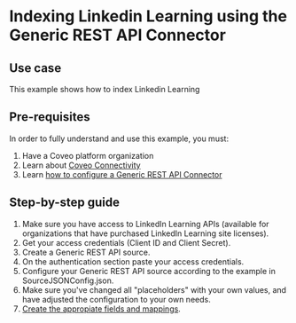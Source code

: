 # Indexing Linkedin Learning using the Generic REST API Connector

## Use case
This example shows how to index Linkedin Learning

## Pre-requisites
In order to fully understand and use this example, you must:
1. Have a Coveo platform organization
2. Learn about [Coveo Connectivity](https://docs.coveo.com/en/1702/cloud-v2-administrators/add-or-edit-a-source-using-one-of-the-available-connectors)
3. Learn [how to configure a Generic REST API Connector](https://docs.coveo.com/en/1896/cloud-v2-administrators/add-or-edit-a-generic-rest-api-source)

## Step-by-step guide
1. Make sure you have access to LinkedIn Learning APIs (available for organizations that have purchased LinkedIn Learning site licenses).
2. Get your access credentials (Client ID and Client Secret).
3. Create a Generic REST API source.
4. On the authentication section paste your access credentials.
5. Configure your Generic REST API source according to the example in SourceJSONConfig.json.
6. Make sure you've changed all "placeholders" with your own values, and have adjusted the configuration to your own needs.
7. [Create the appropiate fields and mappings](https://docs.coveo.com/en/1896/cloud-v2-administrators/add-or-edit-a-generic-rest-api-source#completion).